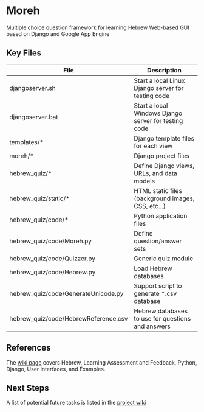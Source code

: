 # Moreh
Multiple choice question framework for learning Hebrew
Web-based GUI based on Django and Google App Engine

## Key Files
File|Description
-----|-----
djangoserver.sh|Start a local Linux Django server for testing code
djangoserver.bat|Start a local Windows Django server for testing code
templates/*|Django template files for each view
moreh/*|Django project files
hebrew_quiz/*|Define Django views, URLs, and data models
hebrew_quiz/static/*|HTML static files (background images, CSS, etc...) 
hebrew_quiz/code/*|Python application files
hebrew_quiz/code/Moreh.py|Define question/answer sets
hebrew_quiz/code/Quizzer.py|Generic quiz module
hebrew_quiz/code/Hebrew.py|Load Hebrew databases
hebrew_quiz/code/GenerateUnicode.py|Support script to generate *.csv database
hebrew_quiz/code/HebrewReference.csv|Hebrew databases to use for questions and answers

## References
The [wiki page](https://github.com/jimaples/Moreh/wiki/References) covers Hebrew, Learning Assessment and Feedback, Python, Django, User Interfaces, and Examples.

## Next Steps
A list of potential future tasks is listed in the [project wiki](https://github.com/jimaples/Moreh/wiki/Next-Steps)
